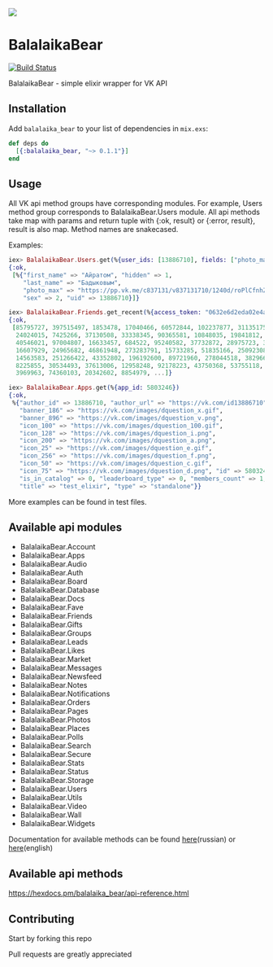 ![](http://i.imgur.com/Sdc5a5O.png)
# BalalaikaBear
[![Build Status](https://semaphoreci.com/api/v1/ayrat555/balalaika_bear/branches/master/badge.svg)](https://semaphoreci.com/ayrat555/balalaika_bear)

BalalaikaBear - simple elixir wrapper for VK API

## Installation

Add `balalaika_bear` to your list of dependencies in `mix.exs`:

```elixir
def deps do
  [{:balalaika_bear, "~> 0.1.1"}]
end
```
## Usage

All VK api method groups have corresponding modules. For example, Users method group corresponds to BalalaikaBear.Users module. All api methods take map with params and return tuple with {:ok, result} or {:error, result}, result is also map. Method names are snakecased.

Examples:

```elixir
iex> BalalaikaBear.Users.get(%{user_ids: [13886710], fields: ["photo_max", "sex"], name_case: "ins"}) 
{:ok,
 [%{"first_name" => "Айратом", "hidden" => 1,
    "last_name" => "Бадыковым",
    "photo_max" => "https://pp.vk.me/c837131/v837131710/1240d/roPlCfnhZf4.jpg",
    "sex" => 2, "uid" => 13886710}]}

iex> BalalaikaBear.Friends.get_recent(%{access_token: "0632e6d2eda02e4a891da1ddcec99ff333804cce64f4a156a1a988f2c5696ee299209f2179e33038c8447"})
{:ok,
 [85795727, 397515497, 1853478, 17040466, 60572844, 102237877, 311351751,
  24024015, 7425266, 37130508, 33338345, 90365581, 10848035, 19841812, 19295783, 
  40546021, 97004807, 16633457, 684522, 95240582, 37732872, 28975723, 31308630,
  16607929, 24965682, 46861948, 273283791, 15733285, 51835166, 250923080,
  14563583, 251266422, 43352802, 196192600, 89721960, 278044518, 38296606,
  8225855, 30534493, 37613006, 12958248, 92178223, 43750368, 53755118, 10507005, 
  3969963, 74360103, 20342602, 8854979, ...]}

iex> BalalaikaBear.Apps.get(%{app_id: 5803246})
{:ok,
 %{"author_id" => 13886710, "author_url" => "https://vk.com/id13886710",
   "banner_186" => "https://vk.com/images/dquestion_x.gif",
   "banner_896" => "https://vk.com/images/dquestion_v.png",
   "icon_100" => "https://vk.com/images/dquestion_100.gif",
   "icon_128" => "https://vk.com/images/dquestion_i.png",
   "icon_200" => "https://vk.com/images/dquestion_a.png",
   "icon_25" => "https://vk.com/images/dquestion_e.gif",
   "icon_256" => "https://vk.com/images/dquestion_f.png",
   "icon_50" => "https://vk.com/images/dquestion_c.gif",
   "icon_75" => "https://vk.com/images/dquestion_d.png", "id" => 5803246,
   "is_in_catalog" => 0, "leaderboard_type" => 0, "members_count" => 1,
   "title" => "test_elixir", "type" => "standalone"}}

```
More examples can be found in test files.

## Available api modules

* BalalaikaBear.Account
* BalalaikaBear.Apps
* BalalaikaBear.Audio
* BalalaikaBear.Auth
* BalalaikaBear.Board
* BalalaikaBear.Database
* BalalaikaBear.Docs
* BalalaikaBear.Fave
* BalalaikaBear.Friends
* BalalaikaBear.Gifts
* BalalaikaBear.Groups
* BalalaikaBear.Leads
* BalalaikaBear.Likes
* BalalaikaBear.Market
* BalalaikaBear.Messages
* BalalaikaBear.Newsfeed
* BalalaikaBear.Notes
* BalalaikaBear.Notifications
* BalalaikaBear.Orders
* BalalaikaBear.Pages
* BalalaikaBear.Photos
* BalalaikaBear.Places
* BalalaikaBear.Polls
* BalalaikaBear.Search
* BalalaikaBear.Secure
* BalalaikaBear.Stats
* BalalaikaBear.Status
* BalalaikaBear.Storage
* BalalaikaBear.Users
* BalalaikaBear.Utils
* BalalaikaBear.Video
* BalalaikaBear.Wall
* BalalaikaBear.Widgets

Documentation for available methods can be found [here](https://vk.com/dev/methods)(russian) or [here](https://vk.com/pages?oid=-17680044&p=API_Method_Description)(english)

## Available api methods

https://hexdocs.pm/balalaika_bear/api-reference.html

## Contributing

Start by forking this repo

Pull requests are greatly appreciated
